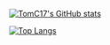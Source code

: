 [![TomC17's GitHub stats](https://github-readme-stats.vercel.app/api?username=TomC17&show_icons=true)](https://github.com/TomC17/github-readme-stats)

[![Top Langs](https://github-readme-stats.vercel.app/api/top-langs/?username=TomC17&layout=compact)](https://github.com/TomC17/github-readme-stats)
